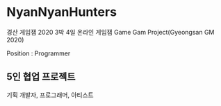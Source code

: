# NyanNyanHunters
경산 게임잼 2020 3박 4일 온라인 게임잼
Game Gam Project(Gyeongsan GM 2020)

Position : Programmer

## 5인 협업 프로젝트
기획 개발자, 프로그래머, 아티스트   


